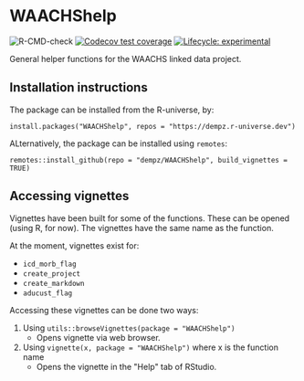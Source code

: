 # WAACHShelp

![R-CMD-check](https://github.com/dempz/WAACHShelp/actions/workflows/R-CMD-check.yaml/badge.svg)
[![Codecov test coverage](https://codecov.io/gh/dempz/WAACHShelp/graph/badge.svg)](https://app.codecov.io/gh/dempz/WAACHShelp)
[![Lifecycle: experimental](https://img.shields.io/badge/lifecycle-experimental-orange.svg)](https://lifecycle.r-lib.org/articles/stages.html#experimental)


General helper functions for the WAACHS linked data project.

## Installation instructions

The package can be installed from the R-universe, by:
```
install.packages("WAACHShelp", repos = "https://dempz.r-universe.dev")
```

ALternatively, the package can be installed using `remotes`:
```
remotes::install_github(repo = "dempz/WAACHShelp", build_vignettes = TRUE)
```

## Accessing vignettes

Vignettes have been built for some of the functions. These can be opened (using R, for now). The vignettes have the same name as the function.

At the moment, vignettes exist for:

+ `icd_morb_flag`
+ `create_project`
+ `create_markdown`
+ `aducust_flag`

Accessing these vignettes can be done two ways:

1) Using `utils::browseVignettes(package = "WAACHShelp")`
     + Opens vignette via web browser.
3) Using `vignette(x, package = "WAACHShelp")` where x is the function name
     + Opens the vignette in the "Help" tab of RStudio.
